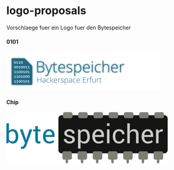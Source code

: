 logo-proposals
==============

Vorschlaege fuer ein Logo fuer den Bytespeicher


#### 0101
![0101](https://raw.githubusercontent.com/Bytespeicher/logo-proposals/master/drafts/0101/bytespeicher2.png)

#### Chip
![Chip](https://raw.githubusercontent.com/Bytespeicher/logo-proposals/master/drafts/Chip/bytespeicher.png)

